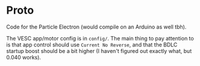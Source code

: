 # Proto

Code for the Particle Electron (would compile on an Arduino as well tbh).

The VESC app/motor config is in `config/`. The main thing to pay attention to is that app control should use `Current No Reverse`, and that the BDLC startup boost should be a bit higher (I haven't figured out exactly what, but 0.040 works).